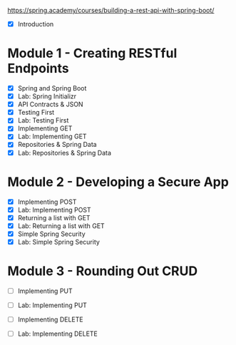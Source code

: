 https://spring.academy/courses/building-a-rest-api-with-spring-boot/

- [x] Introduction
# Module 1 - Creating RESTful Endpoints
- [x] Spring and Spring Boot
- [x] Lab: Spring Initializr
- [x] API Contracts & JSON
- [x] Testing First
- [x] Lab: Testing First
- [x] Implementing GET
- [x] Lab: Implementing GET
- [x] Repositories & Spring Data
- [x] Lab: Repositories & Spring Data

# Module 2 - Developing a Secure App
- [x] Implementing POST
- [x] Lab: Implementing POST
- [x] Returning a list with GET
- [x] Lab: Returning a list with GET
- [x] Simple Spring Security
- [x] Lab: Simple Spring Security

# Module 3 - Rounding Out CRUD
- [ ] Implementing PUT
- [ ] Lab: Implementing PUT
- [ ] Implementing DELETE
- [ ] Lab: Implementing DELETE

 

